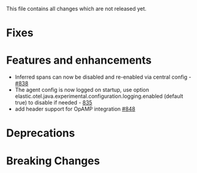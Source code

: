 This file contains all changes which are not released yet.
<!--
 Note that the content between the marker comment lines (e.g. FIXES-START/END) will be automatically
 moved into the docs/release-notes markdown files on release (via the .ci/ReleaseChangelog.java script).
 Simply add the changes as bullet points into those sections, empty lines will be ignored. Example:

* Description of the change - [#1234](https://github.com/elastic/apm-agent-java/pull/1234)
-->

# Fixes
<!--FIXES-START-->

<!--FIXES-END-->
# Features and enhancements
<!--ENHANCEMENTS-START-->
* Inferred spans can now be disabled and re-enabled via central config - [#838](https://github.com/elastic/elastic-otel-java/pull/838)
* The agent config is now logged on startup, use option elastic.otel.java.experimental.configuration.logging.enabled (default true) to disable if needed - [835](https://github.com/elastic/elastic-otel-java/pull/835)
* add header support for OpAMP integration [#848](https://github.com/elastic/elastic-otel-java/pull/848)
<!--ENHANCEMENTS-END-->
# Deprecations
<!--DEPRECATIONS-START-->

<!--DEPRECATIONS-END-->

# Breaking Changes
<!--BREAKING-CHANGES-START-->

<!--BREAKING-CHANGES-END-->
